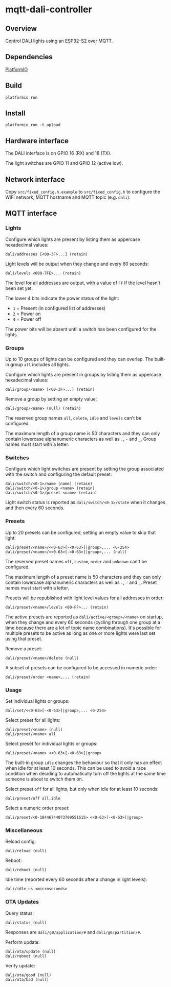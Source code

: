# mqtt-dali-controller

## Overview
Control DALI lights using an ESP32-S2 over MQTT.

## Dependencies
[PlatformIO](https://platformio.org/)

## Build
`platformio run`

## Install
`platformio run -t upload`

## Hardware interface
The DALI interface is on GPIO 16 (RX) and 18 (TX).

The light switches are GPIO 11 and GPIO 12 (active low).

## Network interface
Copy `src/fixed_config.h.example` to `src/fixed_config.h` to configure the WiFi
network, MQTT hostname and MQTT topic (e.g. `dali`).

## MQTT interface

### Lights

Configure which lights are present by listing them as uppercase hexadecimal
values:
```
dali/addresses [<00-3F>...] (retain)
```

Light levels will be output when they change and every 60 seconds:
```
dali/levels <000-7FE>... (retain)
```
The level for all addresses are output, with a value of `FF` if the level hasn't
been set yet.

The lower 4 bits indicate the power status of the light:
* `1` = Present (in configured list of addresses)
* `2` = Power on
* `4` = Power off

The power bits will be absent until a switch has been configured for the lights.

### Groups

Up to 10 groups of lights can be configured and they can overlap. The built-in
group `all` includes all lights.

Configure which lights are present in groups by listing them as uppercase hexadecimal
values:
```
dali/group/<name> [<00-3F>...] (retain)
```

Remove a group by setting an empty value:
```
dali/group/<name> (null) (retain)
```

The reserved group names `all`, `delete`, `idle` and `levels` can't be configured.

The maximum length of a group name is 50 characters and they can only contain
lowercase alphanumeric characters as well as `.`, `-` and `_`. Group names must
start with a letter.

### Switches

Configure which light switches are present by setting the group associated with
the switch and configuring the default preset:
```
dali/switch/<0-1>/name [name] (retain)
dali/switch/<0-1>/group <name> (retain)
dali/switch/<0-1>/preset <name> (retain)
```

Light switch status is reported as `dali/switch/<0-1>/state` when it changes
and then every 60 seconds.

### Presets

Up to 20 presets can be configured, setting an empty value to skip that light:

```
dali/preset/<name>/<<0-63>[-<0-63>]|group>,... <0-254>
dali/preset/<name>/<<0-63>[-<0-63>]|group>,... (null)
```

The reserved preset names `off`, `custom`, `order` and `unknown` can't be
configured.

The maximum length of a preset name is 50 characters and they can only contain
lowercase alphanumeric characters as well as `.`, `-` and `_`. Preset names must
start with a letter.

Presets will be republished with light level values for all addresses in order:
```
dali/preset/<name>/levels <00-FF>... (retain)
```

The active presets are reported as `dali/active/<group>/<name>` on startup, when
they change and every 60 seconds (cycling through one group at a time because
there are a lot of topic name combinations). It's possible for multiple presets
to be active as long as one or more lights were last set using that preset.

Remove a preset:

```
dali/preset/<name>/delete (null)
```

A subset of presets can be configured to be accessed in numeric order:
```
dali/preset/order <name>,... (retain)
```

### Usage

Set individual lights or groups:

```
dali/set/<<0-63>[-<0-63>]|group>,... <0-254>
```

Select preset for all lights:

```
dali/preset/<name> (null)
dali/preset/<name> all
```

Select preset for individual lights or groups:

```
dali/preset/<name> <<0-63>[-<0-63>]|group>
```

The built-in group `idle` changes the behaviour so that it only has an effect
when idle for at least 10 seconds. This can be used to avoid a race condition
when deciding to automatically turn off the lights at the same time someone is
about to switch them on.

Select preset `off` for all lights, but only when idle for at least 10 seconds:

```
dali/preset/off all,idle
```

Select a numeric order preset:
```
dali/preset/<0-18446744073709551615> <<0-63>[-<0-63>]|group>
```

### Miscellaneous

Reload config:

```
dali/reload (null)
```

Reboot:

```
dali/reboot (null)
```

Idle time (reported every 60 seconds after a change in light levels):

```
dali/idle_us <microseconds>
```

### OTA Updates

Query status:

```
dali/status (null)
```

Responses are `dali/g0/application/#` and `dali/g0/partition/#`.

Perform update:

```
dali/ota/update (null)
dali/reboot (null)
```

Verify update:

```
dali/ota/good (null)
dali/ota/bad (null)
```

